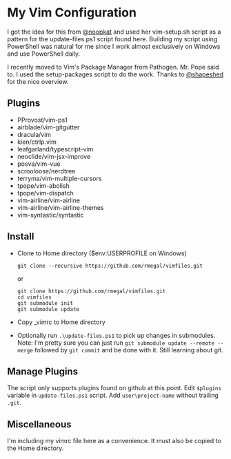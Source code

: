 # My Vim Configuration

I got the idea for this from [@noopkat](https://github.com/noopkat) and used her vim-setup.sh script as a pattern for the update-files.ps1 script found here. Building my script using PowerShell was natural for me since I work almost exclusively on Windows and use PowerShell daily.

I recently moved to Vim's Package Manager from Pathogen. Mr. Pope said to. I used the setup-packages script to do the work. Thanks to [@shapeshed](https://shapeshed.com/vim-packages/) for the nice overview.

## Plugins

* PProvost/vim-ps1
* airblade/vim-gitgutter
* dracula/vim
* kien/ctrlp.vim
* leafgarland/typescript-vim
* neoclide/vim-jsx-improve
* posva/vim-vue
* scrooloose/nerdtree
* terryma/vim-multiple-cursors
* tpope/vim-abolish
* tpope/vim-dispatch
* vim-airline/vim-airline
* vim-airline/vim-airline-themes
* vim-syntastic/syntastic

## Install

* Clone to Home directory \($env:USERPROFILE on Windows\)

    ```
    git clone --recursive https://github.com/rmegal/vimfiles.git
    ```

    or

    ```
    git clone https://github.com/rmegal/vimfiles.git
    cd vimfiles
    git submodule init
    git submodule update
    ```

* Copy \_vimrc to Home directory
* Optionally run `.\update-files.ps1` to pick up changes in submodules. Note: I'm pretty sure you can just run `git submodule update --remote --merge` followed by `git commit` and be done with it. Still learning about git.

## Manage Plugins

The script only supports plugins found on github at this point. Edit `$plugins` variable in `update-files.ps1` script. Add `user\project-name` without trailing `.git`.

## Miscellaneous

I'm including my vimrc file here as a convenience. It must also be copied to the Home directory.

